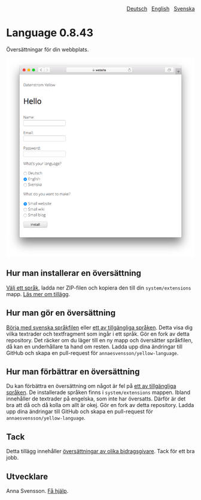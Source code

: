<p align="right"><a href="README-de.md">Deutsch</a> &nbsp; <a href="README.md">English</a> &nbsp; <a href="README-sv.md">Svenska</a></p>

# Language 0.8.43

Översättningar för din webbplats.

<p align="center"><img src="language-screenshot.png?raw=true" alt="Skärmdump"></p>

## Hur man installerar en översättning

[Välj ett språk](https://github.com/annaesvensson/yellow-language/tree/main/translations), ladda ner ZIP-filen och kopiera den till din `system/extensions` mapp. [Läs mer om tillägg](https://github.com/annaesvensson/yellow-update/tree/main/README-sv.md).

## Hur man gör en översättning

[Börja med svenska språkfilen](https://github.com/annaesvensson/yellow-language/blob/main/translations/swedish/swedish.php) eller [ett av tillgängliga språken](https://github.com/annaesvensson/yellow-language/tree/main/translations). Detta visa dig vilka textrader och textfragment som ingår i ett språk. 
Gör en fork av detta repository. Det räcker om du läger till en ny mapp och översätter språkfilen, då kan en underhållare ta hand om resten. Ladda upp dina ändringar till GitHub och skapa en pull-request för `annaesvensson/yellow-language`.

## Hur man förbättrar en översättning

Du kan förbättra en översättning om något är fel på [ett av tillgängliga språken](https://github.com/annaesvensson/yellow-language/tree/main/translations). De installerade språken finns i `system/extensions` mappen. Ibland innehåller de textrader på engelska, som inte har översatts. Därför är det bra att då och då kolla om allt är okej. Gör en fork av detta repository. Ladda upp dina ändringar till GitHub och skapa en pull-request för `annaesvensson/yellow-language`.

## Tack

Detta tillägg innehåller [översättningar av olika bidragsgivare](https://github.com/annaesvensson/yellow-language/graphs/contributors). Tack för ett bra jobb.

## Utvecklare

Anna Svensson. [Få hjälp](https://datenstrom.se/sv/yellow/help/).
